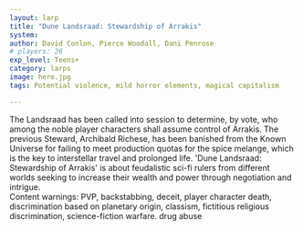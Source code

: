 ```yaml
---
layout: larp
title: "Dune Landsraad: Stewardship of Arrakis"
system: 
author: David Conlon, Pierce Woodall, Dani Penrose
# players: 26
exp_level: Teens+
category: larps
image: hero.jpg
tags: Potential violence, mild horror elements, magical capitalism

---
```


The Landsraad has been called into session to determine, by vote, who among the noble player characters shall assume control of Arrakis. The previous Steward, Archibald Richese, has been banished from the Known Universe for failing to meet production quotas for the spice melange, which is the key to interstellar travel and prolonged life. 'Dune Landsraad: Stewardship of Arrakis' is about feudalistic sci-fi rulers from different worlds seeking to increase their wealth and power through negotiation and intrigue.  
Content warnings: PVP, backstabbing, deceit, player character death, discrimination based on planetary origin, classism, fictitious religious discrimination, science-fiction warfare. drug abuse
